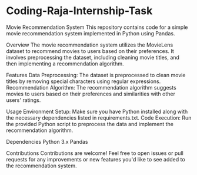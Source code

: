 # Coding-Raja-Internship-Task

Movie Recommendation System
This repository contains code for a simple movie recommendation system implemented in Python using Pandas.

Overview
The movie recommendation system utilizes the MovieLens dataset to recommend movies to users based on their preferences. It involves preprocessing the dataset, including cleaning movie titles, and then implementing a recommendation algorithm.

Features
Data Preprocessing: The dataset is preprocessed to clean movie titles by removing special characters using regular expressions.
Recommendation Algorithm: The recommendation algorithm suggests movies to users based on their preferences and similarities with other users' ratings.

Usage
Environment Setup: Make sure you have Python installed along with the necessary dependencies listed in requirements.txt.
Code Execution: Run the provided Python script to preprocess the data and implement the recommendation algorithm.

Dependencies
Python 3.x
Pandas

Contributions
Contributions are welcome! Feel free to open issues or pull requests for any improvements or new features you'd like to see added to the recommendation system.
